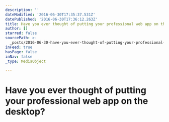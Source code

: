 ```yaml
---
description: ''
dateModified: '2016-06-30T17:35:37.531Z'
datePublished: '2016-06-30T17:36:12.263Z'
title: Have you ever thought of putting your professional web app on the desktop?
author: []
starred: false
sourcePath: >-
  _posts/2016-06-30-have-you-ever-thought-of-putting-your-professional-web-app-o.md
inFeed: true
hasPage: false
inNav: false
_type: MediaObject

---
```

# Have you ever thought of putting your professional web app on the desktop?